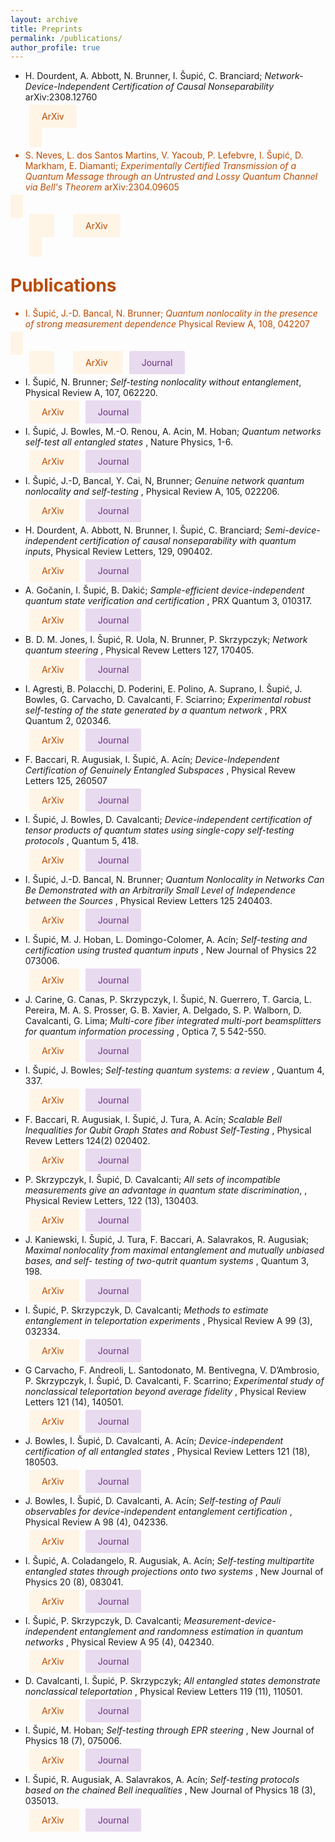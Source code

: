 ```yaml
---
layout: archive 
title: Preprints 
permalink: /publications/
author_profile: true
---
```


    
- H. Dourdent, A. Abbott, N. Brunner, I. Šupić, C. Branciard; *Network-Device-Independent Certification of Causal Nonseparability* arXiv:2308.12760
  
<a
      href="https://arxiv.org/abs/2308.12760"
      style="
        padding: 10px 20px;
        background-color: #fef5e7;
        color: #BA4A00;
        border: none;
        border-radius: 2px;
        cursor: pointer;
        transition: background-color 0.3s ease;
        text-decoration: none;
        margin-left: 30px;
      "
      onmouseover="this.style.backgroundColor='#eb984e'"
      onmouseout="this.style.backgroundColor='#f5cba7'"
    >
      ArXiv
  
- S. Neves, L. dos Santos Martins, V. Yacoub, P. Lefebvre, I. Šupić, D. Markham, E. Diamanti; *Experimentally Certified Transmission of a Quantum Message through an Untrusted and Lossy Quantum Channel via Bell's Theorem* arXiv:2304.09605 

<a
      href="https://arxiv.org/abs/2304.09605"
      style="
        padding: 10px 20px;
        background-color: #fef5e7;
        color: #BA4A00;
        border: none;
        border-radius: 2px;
        cursor: pointer;
        transition: background-color 0.3s ease;
        text-decoration: none;
        margin-left: 30px;
      "
      onmouseover="this.style.backgroundColor='#eb984e'"
      onmouseout="this.style.backgroundColor='#f5cba7'"
    >
      ArXiv








# Publications
- I. Šupić, J.-D. Bancal, N. Brunner; *Quantum nonlocality in the presence of strong measurement dependence*  Physical Review A, 108, 042207

<a
      href="https://arxiv.org/abs/2209.02337"
      style="
        padding: 10px 20px;
        background-color: #fef5e7;
        color: #BA4A00;
        border: none;
        border-radius: 2px;
        cursor: pointer;
        transition: background-color 0.3s ease;
        text-decoration: none;
        margin-left: 30px;
      "
      onmouseover="this.style.backgroundColor='#eb984e'"
      onmouseout="this.style.backgroundColor='#f5cba7'"
    >
      ArXiv
 </a>
    <a
      href="https://journals.aps.org/pra/abstract/10.1103/PhysRevA.108.042207"
      style="
        padding: 10px 20px;
        background-color: #e8daef;
        color: #6C3483;
        border: none;
        border-radius: 2px;
        cursor: pointer;
        transition: background-color 0.3s ease;
        text-decoration: none;
        margin-left: 10px;
      "
      onmouseover="this.style.backgroundColor='#bb8fce'"
      onmouseout="this.style.backgroundColor='#d2b4de'"
    >
      Journal
    </a>
  
- I. Šupić, N. Brunner; *Self-testing nonlocality without entanglement*,  Physical Review
A, 107, 062220.

<a
      href="https://arxiv.org/abs/2203.13171"
      style="
        padding: 10px 20px;
        background-color: #fef5e7;
        color: #BA4A00;
        border: none;
        border-radius: 2px;
        cursor: pointer;
        transition: background-color 0.3s ease;
        text-decoration: none;
        margin-left: 30px;
      "
      onmouseover="this.style.backgroundColor='#eb984e'"
      onmouseout="this.style.backgroundColor='#f5cba7'"
    >
      ArXiv
 </a>
    <a
      href="https://journals.aps.org/pra/abstract/10.1103/PhysRevA.107.062220"
      style="
        padding: 10px 20px;
        background-color: #e8daef;
        color: #6C3483;
        border: none;
        border-radius: 2px;
        cursor: pointer;
        transition: background-color 0.3s ease;
        text-decoration: none;
        margin-left: 10px;
      "
      onmouseover="this.style.backgroundColor='#bb8fce'"
      onmouseout="this.style.backgroundColor='#d2b4de'"
    >
      Journal
    </a>
    
- I. Šupić, J. Bowles, M.-O. Renou, A. Acin, M. Hoban; *Quantum networks self-test all entangled states* , Nature Physics, 1-6.

<a
      href="https://arxiv.org/abs/2201.05032"
      style="
        padding: 10px 20px;
        background-color: #fef5e7;
        color: #BA4A00;
        border: none;
        border-radius: 2px;
        cursor: pointer;
        transition: background-color 0.3s ease;
        text-decoration: none;
        margin-left: 30px;
      "
      onmouseover="this.style.backgroundColor='#eb984e'"
      onmouseout="this.style.backgroundColor='#f5cba7'"
    >
      ArXiv
 </a>
    <a
      href="https://www.nature.com/articles/s41567-023-01945-4"
      style="
        padding: 10px 20px;
        background-color: #e8daef;
        color: #6C3483;
        border: none;
        border-radius: 2px;
        cursor: pointer;
        transition: background-color 0.3s ease;
        text-decoration: none;
        margin-left: 10px;
      "
      onmouseover="this.style.backgroundColor='#bb8fce'"
      onmouseout="this.style.backgroundColor='#d2b4de'"
    >
      Journal
    </a>
    
- I. Šupić, J.-D, Bancal, Y. Cai, N, Brunner; *Genuine network quantum nonlocality and self-testing* , Physical Review A, 105, 022206.

<a
      href="https://arxiv.org/abs/2105.12341"
      style="
        padding: 10px 20px;
        background-color: #fef5e7;
        color: #BA4A00;
        border: none;
        border-radius: 2px;
        cursor: pointer;
        transition: background-color 0.3s ease;
        text-decoration: none;
        margin-left: 30px;
      "
      onmouseover="this.style.backgroundColor='#eb984e'"
      onmouseout="this.style.backgroundColor='#f5cba7'"
    >
      ArXiv
 </a>
    <a
      href="https://journals.aps.org/pra/abstract/10.1103/PhysRevA.105.022206"
      style="
        padding: 10px 20px;
        background-color: #e8daef;
        color: #6C3483;
        border: none;
        border-radius: 2px;
        cursor: pointer;
        transition: background-color 0.3s ease;
        text-decoration: none;
        margin-left: 10px;
      "
      onmouseover="this.style.backgroundColor='#bb8fce'"
      onmouseout="this.style.backgroundColor='#d2b4de'"
    >
      Journal
    </a>
    
- H. Dourdent, A. Abbott, N. Brunner, I. Šupić, C. Branciard; *Semi-device-independent certification of causal nonseparability with quantum inputs*, Physical Review Letters, 129, 090402.

<a
      href="https://arxiv.org/abs/2107.10877"
      style="
        padding: 10px 20px;
        background-color: #fef5e7;
        color: #BA4A00;
        border: none;
        border-radius: 2px;
        cursor: pointer;
        transition: background-color 0.3s ease;
        text-decoration: none;
        margin-left: 30px;
      "
      onmouseover="this.style.backgroundColor='#eb984e'"
      onmouseout="this.style.backgroundColor='#f5cba7'"
    >
      ArXiv
 </a>
    <a
      href="https://journals.aps.org/prl/abstract/10.1103/PhysRevLett.129.090402"
      style="
        padding: 10px 20px;
        background-color: #e8daef;
        color: #6C3483;
        border: none;
        border-radius: 2px;
        cursor: pointer;
        transition: background-color 0.3s ease;
        text-decoration: none;
        margin-left: 10px;
      "
      onmouseover="this.style.backgroundColor='#bb8fce'"
      onmouseout="this.style.backgroundColor='#d2b4de'"
    >
      Journal
    </a>
    
- A. Gočanin, I. Šupić, B. Dakić; *Sample-efficient device-independent quantum state verification and certification* , PRX Quantum 3, 010317.

<a
      href="https://arxiv.org/abs/2105.05832"
      style="
        padding: 10px 20px;
        background-color: #fef5e7;
        color: #BA4A00;
        border: none;
        border-radius: 2px;
        cursor: pointer;
        transition: background-color 0.3s ease;
        text-decoration: none;
        margin-left: 30px;
      "
      onmouseover="this.style.backgroundColor='#eb984e'"
      onmouseout="this.style.backgroundColor='#f5cba7'"
    >
      ArXiv
 </a>
    <a
      href="https://journals.aps.org/prxquantum/abstract/10.1103/PRXQuantum.3.010317"
      style="
        padding: 10px 20px;
        background-color: #e8daef;
        color: #6C3483;
        border: none;
        border-radius: 2px;
        cursor: pointer;
        transition: background-color 0.3s ease;
        text-decoration: none;
        margin-left: 10px;
      "
      onmouseover="this.style.backgroundColor='#bb8fce'"
      onmouseout="this.style.backgroundColor='#d2b4de'"
    >
      Journal
    </a>
    
- B. D. M. Jones, I. Šupić, R. Uola, N. Brunner, P. Skrzypczyk; *Network quantum steering* , Physical Revew Letters 127, 170405.

<a
      href="https://arxiv.org/abs/2106.04482"
      style="
        padding: 10px 20px;
        background-color: #fef5e7;
        color: #BA4A00;
        border: none;
        border-radius: 2px;
        cursor: pointer;
        transition: background-color 0.3s ease;
        text-decoration: none;
        margin-left: 30px;
      "
      onmouseover="this.style.backgroundColor='#eb984e'"
      onmouseout="this.style.backgroundColor='#f5cba7'"
    >
      ArXiv
 </a>
    <a
      href="https://journals.aps.org/prl/abstract/10.1103/PhysRevLett.127.170405"
      style="
        padding: 10px 20px;
        background-color: #e8daef;
        color: #6C3483;
        border: none;
        border-radius: 2px;
        cursor: pointer;
        transition: background-color 0.3s ease;
        text-decoration: none;
        margin-left: 10px;
      "
      onmouseover="this.style.backgroundColor='#bb8fce'"
      onmouseout="this.style.backgroundColor='#d2b4de'"
    >
      Journal
    </a>
    
- I. Agresti, B. Polacchi, D. Poderini, E. Polino, A. Suprano, I. Šupić, J. Bowles, G. Carvacho, D. Cavalcanti, F. Sciarrino; *Experimental robust self-testing of the state generated by a quantum network* , PRX Quantum 2, 020346.

<a
      href="https://arxiv.org/abs/2010.07737"
      style="
        padding: 10px 20px;
        background-color: #fef5e7;
        color: #BA4A00;
        border: none;
        border-radius: 2px;
        cursor: pointer;
        transition: background-color 0.3s ease;
        text-decoration: none;
        margin-left: 30px;
      "
      onmouseover="this.style.backgroundColor='#eb984e'"
      onmouseout="this.style.backgroundColor='#f5cba7'"
    >
      ArXiv
 </a>
    <a
      href="https://journals.aps.org/prxquantum/abstract/10.1103/PRXQuantum.2.020346"
      style="
        padding: 10px 20px;
        background-color: #e8daef;
        color: #6C3483;
        border: none;
        border-radius: 2px;
        cursor: pointer;
        transition: background-color 0.3s ease;
        text-decoration: none;
        margin-left: 10px;
      "
      onmouseover="this.style.backgroundColor='#bb8fce'"
      onmouseout="this.style.backgroundColor='#d2b4de'"
    >
      Journal
    </a>
    
- F. Baccari, R. Augusiak, I. Šupić, A. Acín; *Device-Independent Certification of Genuinely Entangled Subspaces* , Physical Revew Letters 125, 260507 

<a
      href="https://arxiv.org/abs/2003.02285"
      style="
        padding: 10px 20px;
        background-color: #fef5e7;
        color: #BA4A00;
        border: none;
        border-radius: 2px;
        cursor: pointer;
        transition: background-color 0.3s ease;
        text-decoration: none;
        margin-left: 30px;
      "
      onmouseover="this.style.backgroundColor='#eb984e'"
      onmouseout="this.style.backgroundColor='#f5cba7'"
    >
      ArXiv
 </a>
    <a
      href="https://journals.aps.org/prl/abstract/10.1103/PhysRevLett.125.260507"
      style="
        padding: 10px 20px;
        background-color: #e8daef;
        color: #6C3483;
        border: none;
        border-radius: 2px;
        cursor: pointer;
        transition: background-color 0.3s ease;
        text-decoration: none;
        margin-left: 10px;
      "
      onmouseover="this.style.backgroundColor='#bb8fce'"
      onmouseout="this.style.backgroundColor='#d2b4de'"
    >
      Journal
    </a>
    
- I. Šupić, J. Bowles, D. Cavalcanti;  *Device-independent certification of tensor products of quantum states using single-copy self-testing protocols* , Quantum 5, 418. 

<a
      href="https://arxiv.org/abs/1909.12759"
      style="
        padding: 10px 20px;
        background-color: #fef5e7;
        color: #BA4A00;
        border: none;
        border-radius: 2px;
        cursor: pointer;
        transition: background-color 0.3s ease;
        text-decoration: none;
        margin-left: 30px;
      "
      onmouseover="this.style.backgroundColor='#eb984e'"
      onmouseout="this.style.backgroundColor='#f5cba7'"
    >
      ArXiv
 </a>
    <a
      href="https://quantum-journal.org/papers/q-2021-03-23-418/"
      style="
        padding: 10px 20px;
        background-color: #e8daef;
        color: #6C3483;
        border: none;
        border-radius: 2px;
        cursor: pointer;
        transition: background-color 0.3s ease;
        text-decoration: none;
        margin-left: 10px;
      "
      onmouseover="this.style.backgroundColor='#bb8fce'"
      onmouseout="this.style.backgroundColor='#d2b4de'"
    >
      Journal
    </a>

- I. Šupić, J.-D. Bancal, N. Brunner; *Quantum Nonlocality in Networks Can Be Demonstrated with an Arbitrarily Small Level of Independence between the Sources* , Physical Review Letters 125 240403.

<a
      href="https://arxiv.org/abs/2007.12950"
      style="
        padding: 10px 20px;
        background-color: #fef5e7;
        color: #BA4A00;
        border: none;
        border-radius: 2px;
        cursor: pointer;
        transition: background-color 0.3s ease;
        text-decoration: none;
        margin-left: 30px;
      "
      onmouseover="this.style.backgroundColor='#eb984e'"
      onmouseout="this.style.backgroundColor='#f5cba7'"
    >
      ArXiv
 </a>
    <a
      href="https://journals.aps.org/prl/abstract/10.1103/PhysRevLett.125.240403"
      style="
        padding: 10px 20px;
        background-color: #e8daef;
        color: #6C3483;
        border: none;
        border-radius: 2px;
        cursor: pointer;
        transition: background-color 0.3s ease;
        text-decoration: none;
        margin-left: 10px;
      "
      onmouseover="this.style.backgroundColor='#bb8fce'"
      onmouseout="this.style.backgroundColor='#d2b4de'"
    >
      Journal
    </a>

- I. Šupić, M. J. Hoban, L. Domingo-Colomer, A. Acín; *Self-testing and certification using trusted quantum inputs* , New Journal of Physics 22 073006.

<a
      href="https://arxiv.org/abs/1911.09395"
      style="
        padding: 10px 20px;
        background-color: #fef5e7;
        color: #BA4A00;
        border: none;
        border-radius: 2px;
        cursor: pointer;
        transition: background-color 0.3s ease;
        text-decoration: none;
        margin-left: 30px;
      "
      onmouseover="this.style.backgroundColor='#eb984e'"
      onmouseout="this.style.backgroundColor='#f5cba7'"
    >
      ArXiv
 </a>
    <a
      href="https://iopscience.iop.org/article/10.1088/1367-2630/ab90d1/meta"
      style="
        padding: 10px 20px;
        background-color: #e8daef;
        color: #6C3483;
        border: none;
        border-radius: 2px;
        cursor: pointer;
        transition: background-color 0.3s ease;
        text-decoration: none;
        margin-left: 10px;
      "
      onmouseover="this.style.backgroundColor='#bb8fce'"
      onmouseout="this.style.backgroundColor='#d2b4de'"
    >
      Journal
    </a>

- J. Carine, G. Canas, P. Skrzypczyk, I. Šupić, N. Guerrero, T. Garcia, L. Pereira, M. A. S. Prosser,
G. B. Xavier, A. Delgado, S. P. Walborn, D. Cavalcanti, G. Lima; *Multi-core fiber integrated multi-port beamsplitters for quantum information processing* , Optica 7, 5 542-550.

<a
      href="https://arxiv.org/abs/2001.11056"
      style="
        padding: 10px 20px;
        background-color: #fef5e7;
        color: #BA4A00;
        border: none;
        border-radius: 2px;
        cursor: pointer;
        transition: background-color 0.3s ease;
        text-decoration: none;
        margin-left: 30px;
      "
      onmouseover="this.style.backgroundColor='#eb984e'"
      onmouseout="this.style.backgroundColor='#f5cba7'"
    >
      ArXiv
 </a>
    <a
      href="https://opg.optica.org/optica/fulltext.cfm?uri=optica-7-5-542&id=431844"
      style="
        padding: 10px 20px;
        background-color: #e8daef;
        color: #6C3483;
        border: none;
        border-radius: 2px;
        cursor: pointer;
        transition: background-color 0.3s ease;
        text-decoration: none;
        margin-left: 10px;
      "
      onmouseover="this.style.backgroundColor='#bb8fce'"
      onmouseout="this.style.backgroundColor='#d2b4de'"
    >
      Journal
    </a>

- I. Šupić, J. Bowles; *Self-testing quantum systems: a review* ,  Quantum 4, 337.

<a
      href="https://arxiv.org/abs/1904.10042"
      style="
        padding: 10px 20px;
        background-color: #fef5e7;
        color: #BA4A00;
        border: none;
        border-radius: 2px;
        cursor: pointer;
        transition: background-color 0.3s ease;
        text-decoration: none;
        margin-left: 30px;
      "
      onmouseover="this.style.backgroundColor='#eb984e'"
      onmouseout="this.style.backgroundColor='#f5cba7'"
    >
      ArXiv
 </a>
    <a
      href="https://quantum-journal.org/papers/q-2020-09-30-337/"
      style="
        padding: 10px 20px;
        background-color: #e8daef;
        color: #6C3483;
        border: none;
        border-radius: 2px;
        cursor: pointer;
        transition: background-color 0.3s ease;
        text-decoration: none;
        margin-left: 10px;
      "
      onmouseover="this.style.backgroundColor='#bb8fce'"
      onmouseout="this.style.backgroundColor='#d2b4de'"
    >
      Journal
    </a>

- F. Baccari, R. Augusiak, I. Šupić, J. Tura, A. Acín; *Scalable Bell Inequalities for Qubit Graph States and Robust Self-Testing* , Physical Revew Letters 124(2) 020402.

<a
      href="https://arxiv.org/abs/1812.10428"
      style="
        padding: 10px 20px;
        background-color: #fef5e7;
        color: #BA4A00;
        border: none;
        border-radius: 2px;
        cursor: pointer;
        transition: background-color 0.3s ease;
        text-decoration: none;
        margin-left: 30px;
      "
      onmouseover="this.style.backgroundColor='#eb984e'"
      onmouseout="this.style.backgroundColor='#f5cba7'"
    >
      ArXiv
 </a>
    <a
      href="https://journals.aps.org/prl/abstract/10.1103/PhysRevLett.124.020402"
      style="
        padding: 10px 20px;
        background-color: #e8daef;
        color: #6C3483;
        border: none;
        border-radius: 2px;
        cursor: pointer;
        transition: background-color 0.3s ease;
        text-decoration: none;
        margin-left: 10px;
      "
      onmouseover="this.style.backgroundColor='#bb8fce'"
      onmouseout="this.style.backgroundColor='#d2b4de'"
    >
      Journal
    </a>

- P. Skrzypczyk, I. Šupić, D. Cavalcanti; *All sets of incompatible measurements give an advantage in quantum state discrimination*, , Physical Review Letters, 122 (13), 130403.

<a
      href="https://arxiv.org/abs/1901.00816"
      style="
        padding: 10px 20px;
        background-color: #fef5e7;
        color: #BA4A00;
        border: none;
        border-radius: 2px;
        cursor: pointer;
        transition: background-color 0.3s ease;
        text-decoration: none;
        margin-left: 30px;
      "
      onmouseover="this.style.backgroundColor='#eb984e'"
      onmouseout="this.style.backgroundColor='#f5cba7'"
    >
      ArXiv
 </a>
    <a
      href="https://journals.aps.org/prl/abstract/10.1103/PhysRevLett.122.130403"
      style="
        padding: 10px 20px;
        background-color: #e8daef;
        color: #6C3483;
        border: none;
        border-radius: 2px;
        cursor: pointer;
        transition: background-color 0.3s ease;
        text-decoration: none;
        margin-left: 10px;
      "
      onmouseover="this.style.backgroundColor='#bb8fce'"
      onmouseout="this.style.backgroundColor='#d2b4de'"
    >
      Journal
    </a>
    

- J. Kaniewski, I. Šupić, J. Tura, F. Baccari, A. Salavrakos, R. Augusiak; *Maximal nonlocality from maximal entanglement and mutually unbiased bases, and self- testing of two-qutrit quantum systems* , Quantum 3, 198.

<a
      href="https://arxiv.org/abs/1807.03332"
      style="
        padding: 10px 20px;
        background-color: #fef5e7;
        color: #BA4A00;
        border: none;
        border-radius: 2px;
        cursor: pointer;
        transition: background-color 0.3s ease;
        text-decoration: none;
        margin-left: 30px;
      "
      onmouseover="this.style.backgroundColor='#eb984e'"
      onmouseout="this.style.backgroundColor='#f5cba7'"
    >
      ArXiv
 </a>
    <a
      href="https://quantum-journal.org/papers/q-2019-10-24-198/"
      style="
        padding: 10px 20px;
        background-color: #e8daef;
        color: #6C3483;
        border: none;
        border-radius: 2px;
        cursor: pointer;
        transition: background-color 0.3s ease;
        text-decoration: none;
        margin-left: 10px;
      "
      onmouseover="this.style.backgroundColor='#bb8fce'"
      onmouseout="this.style.backgroundColor='#d2b4de'"
    >
      Journal
    </a>

- I. Šupić, P. Skrzypczyk, D. Cavalcanti; *Methods to estimate entanglement in teleportation experiments* , Physical Review A 99 (3), 032334.

<a
      href="https://arxiv.org/abs/1804.10612"
      style="
        padding: 10px 20px;
        background-color: #fef5e7;
        color: #BA4A00;
        border: none;
        border-radius: 2px;
        cursor: pointer;
        transition: background-color 0.3s ease;
        text-decoration: none;
        margin-left: 30px;
      "
      onmouseover="this.style.backgroundColor='#eb984e'"
      onmouseout="this.style.backgroundColor='#f5cba7'"
    >
      ArXiv
 </a>
    <a
      href="https://journals.aps.org/pra/abstract/10.1103/PhysRevA.99.032334"
      style="
        padding: 10px 20px;
        background-color: #e8daef;
        color: #6C3483;
        border: none;
        border-radius: 2px;
        cursor: pointer;
        transition: background-color 0.3s ease;
        text-decoration: none;
        margin-left: 10px;
      "
      onmouseover="this.style.backgroundColor='#bb8fce'"
      onmouseout="this.style.backgroundColor='#d2b4de'"
    >
      Journal
    </a>
  
- G Carvacho, F. Andreoli, L. Santodonato, M. Bentivegna, V. D’Ambrosio, P. Skrzypczyk, I. Šupić, D. Cavalcanti, F. Scarrino;  *Experimental study of nonclassical teleportation beyond average fidelity* , Physical Review Letters 121 (14), 140501.

<a
      href="https://arxiv.org/abs/1802.10056"
      style="
        padding: 10px 20px;
        background-color: #fef5e7;
        color: #BA4A00;
        border: none;
        border-radius: 2px;
        cursor: pointer;
        transition: background-color 0.3s ease;
        text-decoration: none;
        margin-left: 30px;
      "
      onmouseover="this.style.backgroundColor='#eb984e'"
      onmouseout="this.style.backgroundColor='#f5cba7'"
    >
      ArXiv
 </a>
    <a
      href="https://journals.aps.org/prl/abstract/10.1103/PhysRevLett.121.140501"
      style="
        padding: 10px 20px;
        background-color: #e8daef;
        color: #6C3483;
        border: none;
        border-radius: 2px;
        cursor: pointer;
        transition: background-color 0.3s ease;
        text-decoration: none;
        margin-left: 10px;
      "
      onmouseover="this.style.backgroundColor='#bb8fce'"
      onmouseout="this.style.backgroundColor='#d2b4de'"
    >
      Journal
    </a>

- J. Bowles, I. Šupić, D. Cavalcanti, A. Acín;  *Device-independent certification of all entangled states* , Physical Review Letters 121 (18), 180503.

<a
      href="https://arxiv.org/abs/1801.10444"
      style="
        padding: 10px 20px;
        background-color: #fef5e7;
        color: #BA4A00;
        border: none;
        border-radius: 2px;
        cursor: pointer;
        transition: background-color 0.3s ease;
        text-decoration: none;
        margin-left: 30px;
      "
      onmouseover="this.style.backgroundColor='#eb984e'"
      onmouseout="this.style.backgroundColor='#f5cba7'"
    >
      ArXiv
 </a>
    <a
      href="https://journals.aps.org/prl/abstract/10.1103/PhysRevLett.121.180503"
      style="
        padding: 10px 20px;
        background-color: #e8daef;
        color: #6C3483;
        border: none;
        border-radius: 2px;
        cursor: pointer;
        transition: background-color 0.3s ease;
        text-decoration: none;
        margin-left: 10px;
      "
      onmouseover="this.style.backgroundColor='#bb8fce'"
      onmouseout="this.style.backgroundColor='#d2b4de'"
    >
      Journal
    </a>

- J. Bowles, I. Šupić, D. Cavalcanti, A. Acín; *Self-testing of Pauli observables for device-independent entanglement certification*  , Physical Review A 98 (4), 042336.

<a
      href="https://arxiv.org/abs/1801.10446"
      style="
        padding: 10px 20px;
        background-color: #fef5e7;
        color: #BA4A00;
        border: none;
        border-radius: 2px;
        cursor: pointer;
        transition: background-color 0.3s ease;
        text-decoration: none;
        margin-left: 30px;
      "
      onmouseover="this.style.backgroundColor='#eb984e'"
      onmouseout="this.style.backgroundColor='#f5cba7'"
    >
      ArXiv
 </a>
    <a
      href="https://journals.aps.org/pra/abstract/10.1103/PhysRevA.98.042336"
      style="
        padding: 10px 20px;
        background-color: #e8daef;
        color: #6C3483;
        border: none;
        border-radius: 2px;
        cursor: pointer;
        transition: background-color 0.3s ease;
        text-decoration: none;
        margin-left: 10px;
      "
      onmouseover="this.style.backgroundColor='#bb8fce'"
      onmouseout="this.style.backgroundColor='#d2b4de'"
    >
      Journal
    </a>

- I. Šupić, A. Coladangelo, R. Augusiak, A. Acín; *Self-testing multipartite entangled states through projections onto two systems* , New Journal of Physics 20 (8), 083041.

<a
      href="https://arxiv.org/abs/1707.06534"
      style="
        padding: 10px 20px;
        background-color: #fef5e7;
        color: #BA4A00;
        border: none;
        border-radius: 2px;
        cursor: pointer;
        transition: background-color 0.3s ease;
        text-decoration: none;
        margin-left: 30px;
      "
      onmouseover="this.style.backgroundColor='#eb984e'"
      onmouseout="this.style.backgroundColor='#f5cba7'"
    >
      ArXiv
 </a>
    <a
      href="https://iopscience.iop.org/article/10.1088/1367-2630/aad89b/meta"
      style="
        padding: 10px 20px;
        background-color: #e8daef;
        color: #6C3483;
        border: none;
        border-radius: 2px;
        cursor: pointer;
        transition: background-color 0.3s ease;
        text-decoration: none;
        margin-left: 10px;
      "
      onmouseover="this.style.backgroundColor='#bb8fce'"
      onmouseout="this.style.backgroundColor='#d2b4de'"
    >
      Journal
    </a>

- I. Šupić, P. Skrzypczyk, D. Cavalcanti; *Measurement-device-independent entanglement and randomness estimation in quantum networks* ,  Physical Review A 95 (4), 042340.

<a
      href="https://arxiv.org/abs/1702.04752"
      style="
        padding: 10px 20px;
        background-color: #fef5e7;
        color: #BA4A00;
        border: none;
        border-radius: 2px;
        cursor: pointer;
        transition: background-color 0.3s ease;
        text-decoration: none;
        margin-left: 30px;
      "
      onmouseover="this.style.backgroundColor='#eb984e'"
      onmouseout="this.style.backgroundColor='#f5cba7'"
    >
      ArXiv
 </a>
    <a
      href="https://journals.aps.org/pra/abstract/10.1103/PhysRevA.95.042340"
      style="
        padding: 10px 20px;
        background-color: #e8daef;
        color: #6C3483;
        border: none;
        border-radius: 2px;
        cursor: pointer;
        transition: background-color 0.3s ease;
        text-decoration: none;
        margin-left: 10px;
      "
      onmouseover="this.style.backgroundColor='#bb8fce'"
      onmouseout="this.style.backgroundColor='#d2b4de'"
    >
      Journal
    </a>

- D. Cavalcanti, I. Šupić, P. Skrzypczyk; *All entangled states demonstrate nonclassical teleportation* , Physical Review Letters 119 (11), 110501.

<a
      href="https://arxiv.org/abs/1607.03249"
      style="
        padding: 10px 20px;
        background-color: #fef5e7;
        color: #BA4A00;
        border: none;
        border-radius: 2px;
        cursor: pointer;
        transition: background-color 0.3s ease;
        text-decoration: none;
        margin-left: 30px;
      "
      onmouseover="this.style.backgroundColor='#eb984e'"
      onmouseout="this.style.backgroundColor='#f5cba7'"
    >
      ArXiv
 </a>
    <a
      href="https://journals.aps.org/prl/abstract/10.1103/PhysRevLett.119.110501"
      style="
        padding: 10px 20px;
        background-color: #e8daef;
        color: #6C3483;
        border: none;
        border-radius: 2px;
        cursor: pointer;
        transition: background-color 0.3s ease;
        text-decoration: none;
        margin-left: 10px;
      "
      onmouseover="this.style.backgroundColor='#bb8fce'"
      onmouseout="this.style.backgroundColor='#d2b4de'"
    >
      Journal
    </a>

- I. Šupić, M. Hoban; *Self-testing through EPR steering* , New Journal of Physics 18 (7), 075006.

<a
      href="https://arxiv.org/abs/1601.01552"
      style="
        padding: 10px 20px;
        background-color: #fef5e7;
        color: #BA4A00;
        border: none;
        border-radius: 2px;
        cursor: pointer;
        transition: background-color 0.3s ease;
        text-decoration: none;
        margin-left: 30px;
      "
      onmouseover="this.style.backgroundColor='#eb984e'"
      onmouseout="this.style.backgroundColor='#f5cba7'"
    >
      ArXiv
 </a>
    <a
      href="https://iopscience.iop.org/article/10.1088/1367-2630/18/7/075006/meta"
      style="
        padding: 10px 20px;
        background-color: #e8daef;
        color: #6C3483;
        border: none;
        border-radius: 2px;
        cursor: pointer;
        transition: background-color 0.3s ease;
        text-decoration: none;
        margin-left: 10px;
      "
      onmouseover="this.style.backgroundColor='#bb8fce'"
      onmouseout="this.style.backgroundColor='#d2b4de'"
    >
      Journal
    </a>

- I. Šupić, R. Augusiak, A. Salavrakos, A. Acín; *Self-testing protocols based on the chained Bell inequalities* , New Journal of Physics 18 (3), 035013.

<a
      href="https://arxiv.org/abs/1511.09220"
      style="
        padding: 10px 20px;
        background-color: #fef5e7;
        color: #BA4A00;
        border: none;
        border-radius: 2px;
        cursor: pointer;
        transition: background-color 0.3s ease;
        text-decoration: none;
        margin-left: 30px;
      "
      onmouseover="this.style.backgroundColor='#eb984e'"
      onmouseout="this.style.backgroundColor='#f5cba7'"
    >
      ArXiv
 </a>
    <a
      href="https://iopscience.iop.org/article/10.1088/1367-2630/18/3/035013/meta"
      style="
        padding: 10px 20px;
        background-color: #e8daef;
        color: #6C3483;
        border: none;
        border-radius: 2px;
        cursor: pointer;
        transition: background-color 0.3s ease;
        text-decoration: none;
        margin-left: 10px;
      "
      onmouseover="this.style.backgroundColor='#bb8fce'"
      onmouseout="this.style.backgroundColor='#d2b4de'"
    >
      Journal
    </a>
    
